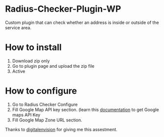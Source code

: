 # Radius-Checker-Plugin-WP

Custom plugin that can check whether an address is inside or outside of the service area.

# How to install
1. Download zip only
2. Go to plugin page and upload the zip file
3. Active


# How to configure
1. Go to Radius Checker Configure
2. Fill Google Map API key section. (learn this [documentation](https://developers.google.com/maps/documentation/javascript/get-api-key) to get Google maps API Key
3. Fill Google Map Zone URL section.


Thanks to [digitalenvision](https://digitalenvision.com.au/) for giving me this assestment.
